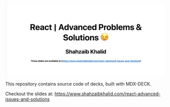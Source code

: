 ![Main Logo](static/og-image.png)

This repository contains source code of decks, built with MDX-DECK.

Checkout the slides at: https://www.shahzaibkhalid.com/react-advanced-issues-and-solutions
